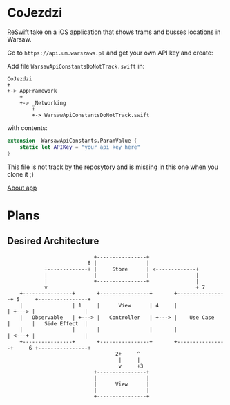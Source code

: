 # CoJezdzi
[ReSwift](https://github.com/ReSwift/ReSwift) take on a iOS application that shows trams and busses locations in Warsaw.

Go to `https://api.um.warszawa.pl` and get your own API key and create:

Add file `WarsawApiConstantsDoNotTrack.swift` in:
```
CoJezdzi
+
+-> AppFramework
    +
    +-> _Networking
        +
        +-> WarsawApiConstantsDoNotTrack.swift
```

with contents: 
```swift
extension  WarsawApiConstants.ParamValue {
    static let APIKey = "your api key here"
}
```

This file is not track by the reposytory and is missing in this one when you clone it ;)

[About app](https://avantapp.wordpress.com/co-jezdzi/)

# Plans

## Desired Architecture

```
                            +----------------+
                          8 |                |
            +-------------+ |     Store      | <-------------+
            |               |                |               |
            |               +----------------+               |
            v                                                + 7
    +----------------+       +----------------+       +----------------+ 5     +----------------+
    |                | 1     |      View      | 4     |                | +---> |                |
    |   Observable   | +---> |   Controller   | +---> |    Use Case    |       |   Side Effect  |
    |                |       |                |       |                | <---+ |                |
    +----------------+       +----------------+       +----------------+     6 +----------------+
                                   2+     ^
                                    |     |
                                    v     +3
                            +----------------+
                            |                |
                            |      View      |
                            |                |
                            +----------------+
```
